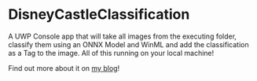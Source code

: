 # DisneyCastleClassification
A UWP Console app that will take all images from the executing folder, classify them using an ONNX Model and WinML and add the classification as a Tag to the image. All of this running on your local machine!

Find out more about it on [my blog](https://blog.pieeatingninjas.be/2018/05/15/image-classification-with-winml-and-uwp/)!
